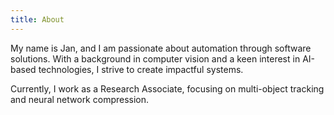 ```yaml
---
title: About
---
```

My name is Jan, and I am passionate about automation through software solutions. With a background in computer vision and a keen interest in AI-based technologies, I strive to create impactful systems.

Currently, I work as a Research Associate, focusing on multi-object tracking and neural network compression.
